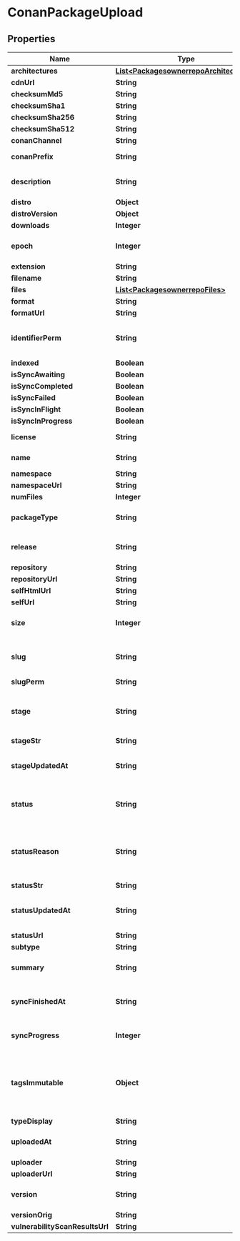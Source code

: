 
# ConanPackageUpload

## Properties
Name | Type | Description | Notes
------------ | ------------- | ------------- | -------------
**architectures** | [**List&lt;PackagesownerrepoArchitectures&gt;**](PackagesownerrepoArchitectures.md) |  |  [optional]
**cdnUrl** | **String** |  |  [optional]
**checksumMd5** | **String** |  |  [optional]
**checksumSha1** | **String** |  |  [optional]
**checksumSha256** | **String** |  |  [optional]
**checksumSha512** | **String** |  |  [optional]
**conanChannel** | **String** | Conan channel. |  [optional]
**conanPrefix** | **String** | Conan prefix (User). |  [optional]
**description** | **String** | A textual description of this package. |  [optional]
**distro** | **Object** |  |  [optional]
**distroVersion** | **Object** |  |  [optional]
**downloads** | **Integer** |  |  [optional]
**epoch** | **Integer** | The epoch of the package version (if any). |  [optional]
**extension** | **String** |  |  [optional]
**filename** | **String** |  |  [optional]
**files** | [**List&lt;PackagesownerrepoFiles&gt;**](PackagesownerrepoFiles.md) |  |  [optional]
**format** | **String** |  |  [optional]
**formatUrl** | **String** |  |  [optional]
**identifierPerm** | **String** | Unique and permanent identifier for the package. |  [optional]
**indexed** | **Boolean** |  |  [optional]
**isSyncAwaiting** | **Boolean** |  |  [optional]
**isSyncCompleted** | **Boolean** |  |  [optional]
**isSyncFailed** | **Boolean** |  |  [optional]
**isSyncInFlight** | **Boolean** |  |  [optional]
**isSyncInProgress** | **Boolean** |  |  [optional]
**license** | **String** | The license of this package. |  [optional]
**name** | **String** | The name of this package. |  [optional]
**namespace** | **String** |  |  [optional]
**namespaceUrl** | **String** |  |  [optional]
**numFiles** | **Integer** |  |  [optional]
**packageType** | **String** | The type of package contents. |  [optional]
**release** | **String** | The release of the package version (if any). |  [optional]
**repository** | **String** |  |  [optional]
**repositoryUrl** | **String** |  |  [optional]
**selfHtmlUrl** | **String** |  |  [optional]
**selfUrl** | **String** |  |  [optional]
**size** | **Integer** | The calculated size of the package. |  [optional]
**slug** | **String** | The public unique identifier for the package. |  [optional]
**slugPerm** | **String** |  |  [optional]
**stage** | **String** | The synchronisation (in progress) stage of the package. |  [optional]
**stageStr** | **String** |  |  [optional]
**stageUpdatedAt** | **String** | The datetime the package stage was updated at. |  [optional]
**status** | **String** | The synchronisation status of the package. |  [optional]
**statusReason** | **String** | A textual description for the synchronous status reason (if any |  [optional]
**statusStr** | **String** |  |  [optional]
**statusUpdatedAt** | **String** | The datetime the package status was updated at. |  [optional]
**statusUrl** | **String** |  |  [optional]
**subtype** | **String** |  |  [optional]
**summary** | **String** | A one-liner synopsis of this package. |  [optional]
**syncFinishedAt** | **String** | The datetime the package sync was finished at. |  [optional]
**syncProgress** | **Integer** | Synchronisation progress (from 0-100) |  [optional]
**tagsImmutable** | **Object** | All immutable tags on the package, grouped by tag type. Immutable tags cannot be (easily) deleted. |  [optional]
**typeDisplay** | **String** |  |  [optional]
**uploadedAt** | **String** | The date this package was uploaded. |  [optional]
**uploader** | **String** |  |  [optional]
**uploaderUrl** | **String** |  |  [optional]
**version** | **String** | The raw version for this package. |  [optional]
**versionOrig** | **String** |  |  [optional]
**vulnerabilityScanResultsUrl** | **String** |  |  [optional]




